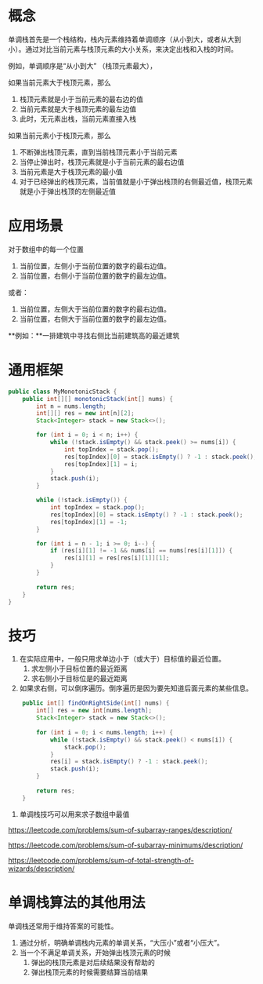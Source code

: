 
# 概念
单调栈首先是一个栈结构，栈内元素维持着单调顺序（从小到大，或者从大到小）。通过对比当前元素与栈顶元素的大小关系，来决定出栈和入栈的时间。

例如，单调顺序是“从小到大” （栈顶元素最大），

如果当前元素大于栈顶元素，那么

1. 栈顶元素就是小于当前元素的最右边的值
2. 当前元素就是大于栈顶元素的最左边值
3. 此时，无元素出栈，当前元素直接入栈

如果当前元素小于栈顶元素，那么

1. 不断弹出栈顶元素，直到当前栈顶元素小于当前元素
2. 当停止弹出时，栈顶元素就是小于当前元素的最右边值
3. 当前元素是大于栈顶元素的最小值
4. 对于已经弹出的栈顶元素，当前值就是小于弹出栈顶的右侧最近值，栈顶元素就是小于弹出栈顶的左侧最近值

# 应用场景

对于数组中的每一个位置

1. 当前位置，左侧小于当前位置的数字的最右边值。
2. 当前位置，右侧小于当前位置的数字的最左边值。

或者：

1. 当前位置，左侧大于当前位置的数字的最右边值。
2. 当前位置，右侧大于当前位置的数字的最左边值。

**例如：**一排建筑中寻找右侧比当前建筑高的最近建筑

# 通用框架

```java
public class MyMonotonicStack {
    public int[][] monotonicStack(int[] nums) {
        int n = nums.length;
        int[][] res = new int[n][2];
        Stack<Integer> stack = new Stack<>();

        for (int i = 0; i < n; i++) {
            while (!stack.isEmpty() && stack.peek() >= nums[i]) {
                int topIndex = stack.pop();
                res[topIndex][0] = stack.isEmpty() ? -1 : stack.peek();
                res[topIndex][1] = i;
            }
            stack.push(i);
        }

        while (!stack.isEmpty()) {
            int topIndex = stack.pop();
            res[topIndex][0] = stack.isEmpty() ? -1 : stack.peek();
            res[topIndex][1] = -1;
        }

        for (int i = n - 1; i >= 0; i--) {
            if (res[i][1] != -1 && nums[i] == nums[res[i][1]]) {
                res[i][1] = res[res[i][1]][1];
            }
        }
        
        return res;
    }
}
```

# 技巧

1. 在实际应用中，一般只用求单边小于（或大于）目标值的最近位置。
    1. 求左侧小于目标位置的最近距离
    2. 求右侧小于目标位是的最近距离
2. 如果求右侧，可以倒序遍历。倒序遍历是因为要先知道后面元素的某些信息。

```java
    public int[] findOnRightSide(int[] nums) {
        int[] res = new int[nums.length];
        Stack<Integer> stack = new Stack<>();
        
        for (int i = 0; i < nums.length; i++) {
            while (!stack.isEmpty() && stack.peek() < nums[i]) {
                stack.pop();
            }
            res[i] = stack.isEmpty() ? -1 : stack.peek();
            stack.push(i);
        }
        
        return res;
    }
```

1. 单调栈技巧可以用来求子数组中最值

https://leetcode.com/problems/sum-of-subarray-ranges/description/

https://leetcode.com/problems/sum-of-subarray-minimums/description/

https://leetcode.com/problems/sum-of-total-strength-of-wizards/description/

# 单调栈算法的其他用法

单调栈还常用于维持答案的可能性。

1. 通过分析，明确单调栈内元素的单调关系，“大压小”或者“小压大”。
2. 当一个不满足单调关系，开始弹出栈顶元素的时候
    1. 弹出的栈顶元素是对后续结果没有帮助的
    2. 弹出栈顶元素的时候需要结算当前结果